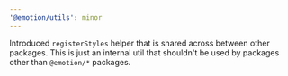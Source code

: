 ```yaml
---
'@emotion/utils': minor
---
```


Introduced `registerStyles` helper that is shared across between other packages. This is just an internal util that shouldn't be used by packages other than `@emotion/*` packages.
